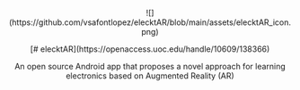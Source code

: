 <p align="center">
![](https://github.com/vsafontlopez/elecktAR/blob/main/assets/elecktAR_icon.png)
</p>

<p align="center">
[# elecktAR](https://openaccess.uoc.edu/handle/10609/138366)
</p align="center">

<p align="center">
An open source Android app that proposes a novel approach for learning electronics based on Augmented Reality (AR)
</p>

